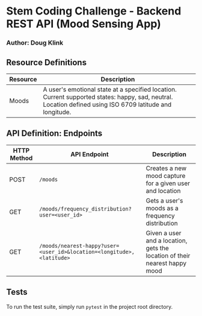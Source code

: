 # Stem Coding Challenge - Backend REST API (Mood Sensing App)
### Author: Doug Klink

## Resource Definitions
| Resource | Description |
| -------- | ----------- |
| Moods | A user's emotional state at a specified location.  Current supported states: happy, sad, neutral. Location defined using ISO 6709 latitude and longitude.|


## API Definition: Endpoints

| HTTP Method | API Endpoint | Description | 
| ----------- | ------------ | ----------- |
| POST | `/moods` | Creates a new mood capture for a given user and location |
| GET | `/moods/frequency_distribution?user=<user_id>` | Gets a user's moods as a frequency distribution |
| GET | `/moods/nearest-happy?user=<user_id>&location=<longitude>,<latitude>` | Given a user and a location, gets the location of their nearest happy mood |


## Tests
To run the test suite, simply run `pytest` in the project root directory.